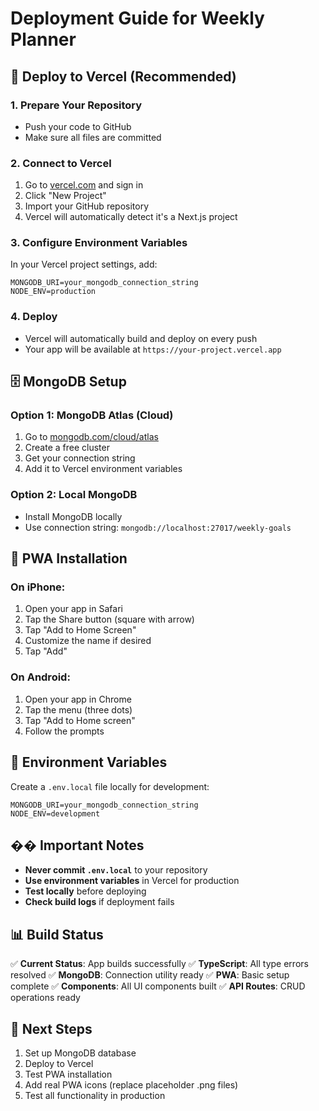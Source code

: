 # Deployment Guide for Weekly Planner

## 🚀 Deploy to Vercel (Recommended)

### 1. Prepare Your Repository
- Push your code to GitHub
- Make sure all files are committed

### 2. Connect to Vercel
1. Go to [vercel.com](https://vercel.com) and sign in
2. Click "New Project"
3. Import your GitHub repository
4. Vercel will automatically detect it's a Next.js project

### 3. Configure Environment Variables
In your Vercel project settings, add:
```
MONGODB_URI=your_mongodb_connection_string
NODE_ENV=production
```

### 4. Deploy
- Vercel will automatically build and deploy on every push
- Your app will be available at `https://your-project.vercel.app`

## 🗄️ MongoDB Setup

### Option 1: MongoDB Atlas (Cloud)
1. Go to [mongodb.com/cloud/atlas](https://mongodb.com/cloud/atlas)
2. Create a free cluster
3. Get your connection string
4. Add it to Vercel environment variables

### Option 2: Local MongoDB
- Install MongoDB locally
- Use connection string: `mongodb://localhost:27017/weekly-goals`

## 📱 PWA Installation

### On iPhone:
1. Open your app in Safari
2. Tap the Share button (square with arrow)
3. Tap "Add to Home Screen"
4. Customize the name if desired
5. Tap "Add"

### On Android:
1. Open your app in Chrome
2. Tap the menu (three dots)
3. Tap "Add to Home screen"
4. Follow the prompts

## 🔧 Environment Variables

Create a `.env.local` file locally for development:
```
MONGODB_URI=your_mongodb_connection_string
NODE_ENV=development
```

## �� Important Notes

- **Never commit `.env.local`** to your repository
- **Use environment variables** in Vercel for production
- **Test locally** before deploying
- **Check build logs** if deployment fails

## 📊 Build Status

✅ **Current Status**: App builds successfully
✅ **TypeScript**: All type errors resolved
✅ **MongoDB**: Connection utility ready
✅ **PWA**: Basic setup complete
✅ **Components**: All UI components built
✅ **API Routes**: CRUD operations ready

## 🎯 Next Steps

1. Set up MongoDB database
2. Deploy to Vercel
3. Test PWA installation
4. Add real PWA icons (replace placeholder .png files)
5. Test all functionality in production
